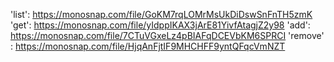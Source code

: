 'list': https://monosnap.com/file/GoKM7rqLOMrMsUkDiDswSnFnTH5zmK
'get': https://monosnap.com/file/yIdppIKAX3jArE81YivfAtagjZ2y98
'add': https://monosnap.com/file/7CTuVGxeLz4pBIAFqDCEVbKM6SPRCI
'remove' : https://monosnap.com/file/HjqAnFjtIF9MHCHFF9yntQFqcVmNZT

